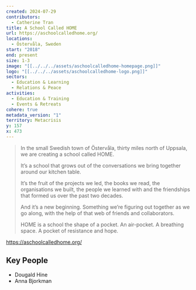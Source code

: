 ```yaml
---
created: 2024-07-29
contributors:
  - Catherine Tran
title: A School Called HOME
url: https://aschoolcalledhome.org/
locations:
  - Östervåla, Sweden
start: "2018"
end: present
size: 1-3
image: "[[../../../assets/aschoolcalledhome-homepage.png]]"
logo: "[[../../../assets/aschoolcalledhome-logo.png]]"
sectors:
  - Education & Learning
  - Relations & Peace
activities:
  - Education & Training
  - Events & Retreats
cohere: true
metadata_version: "1"
territory: Metacrisis
y: 157
x: 473
---
```

>In the small Swedish town of Östervåla, thirty miles north of Uppsala, we are creating a school called HOME.
>
>It’s a school that grows out of the conversations we bring together around our kitchen table.
>
>It’s the fruit of the projects we led, the books we read, the organisations we built, the people we learned with and the friendships that formed us over the past two decades.
>
>And it’s a new beginning. Something we’re figuring out together as we go along, with the help of that web of friends and collaborators.
>
>HOME is a school the shape of a pocket. An air-pocket. A breathing space. A pocket of resistance and hope.

https://aschoolcalledhome.org/ 

## Key People

- Dougald Hine
- Anna Bjorkman











